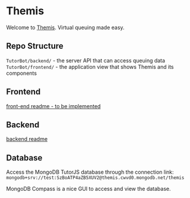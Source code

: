 # Themis

Welcome to <a href="https://themis.kssolutionsllc.com/" target="_blank" rel="noopener noreferrer">Themis</a>. Virtual queuing made easy.

## Repo Structure

`TutorBot/backend/` - the server API that can access queuing data \
`TutorBot/frontend/` - the application view that shows Themis and its components

## Frontend

[front-end readme - to be implemented](client/README.md)

## Backend

[backend readme](backend/README.md)

## Database

Access the MongoDB TutorJS database through the connection link:
`mongodb+srv://test:SzBoATP4aZB5XUV2@themis.cwvd0.mongodb.net/themis`

MongoDB Compass is a nice GUI to access and view the database.

